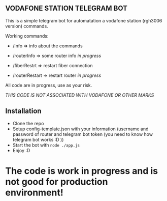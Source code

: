 ## VODAFONE STATION TELEGRAM BOT

This is a simple telegram bot for automatation a vodafone station (rgh3006 version) commands.

Working commands:

* /info => info about the commands 

* /routerInfo => some router info *in progress*

* /fiberRestrt => restart fiber connection

* /routerRestart => restart router *in progress*


All code are in progress, use as your risk.

*THIS CODE IS NOT ASSOCIATED WITH VODAFONE OR OTHER MARKS*

## Installation

- Clone the repo
- Setup config-template.json with your information (username and password of router and telegram bot token (you need to know how telegram bot works :D ))
- Start the bot with `node ./app.js`
- Enjoy :D


# The code is work in progress and is not good for production environment!
